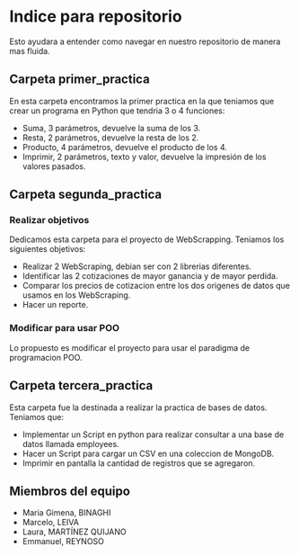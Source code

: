 # Indice para repositorio

Esto ayudara a entender como navegar en nuestro repositorio de manera mas fluida.

## Carpeta primer_practica

En esta carpeta encontramos la primer practica en la que teniamos que crear un programa en Python que tendria 3 o 4 funciones:

* Suma, 3 parámetros, devuelve la suma de los 3.
* Resta, 2 parámetros, devuelve la resta de los 2.
* Producto, 4 parámetros, devuelve el producto de los 4.
* Imprimir, 2 parámetros, texto y valor, devuelve la impresión de los valores pasados.

## Carpeta segunda_practica

### Realizar objetivos

Dedicamos esta carpeta para el proyecto de WebScrapping. Teniamos los siguientes objetivos:

* Realizar 2 WebScraping, debian ser con 2 librerias diferentes.
* Identificar las 2 cotizaciones de mayor ganancia y de mayor perdida.
* Comparar los precios de cotizacion entre los dos origenes de datos que usamos en los WebScraping.
* Hacer un reporte.

### Modificar para usar POO

Lo propuesto es modificar el proyecto para usar el paradigma de programacion POO.

## Carpeta tercera_practica

Esta carpeta fue la destinada a realizar la practica de bases de datos. Teniamos que:

* Implementar un Script en python para  realizar consultar a una base de datos llamada employees.
* Hacer un Script para cargar un CSV en una coleccion de MongoDB.
* Imprimir en pantalla la cantidad de registros que se agregaron.

## Miembros del equipo

- Maria Gimena, BINAGHI
- Marcelo, LEIVA
- Laura, MARTÍNEZ QUIJANO
- Emmanuel, REYNOSO
